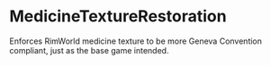# MedicineTextureRestoration
Enforces RimWorld medicine texture to be more Geneva Convention compliant, just as the base game intended.
